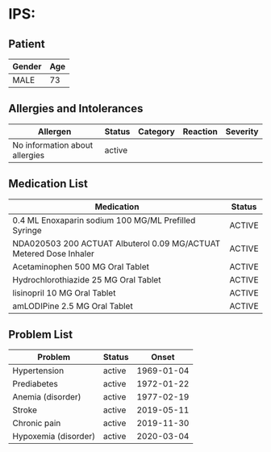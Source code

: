 # IPS:

## Patient

|Gender|Age|
|---|---|
|MALE|73|

## Allergies and Intolerances

|Allergen|Status|Category|Reaction|Severity|
|---|---|---|---|---|
|No information about allergies|active||||

## Medication List

|Medication|Status|
|---|---|
|0.4 ML Enoxaparin sodium 100 MG/ML Prefilled Syringe|ACTIVE|
|NDA020503 200 ACTUAT Albuterol 0.09 MG/ACTUAT Metered Dose Inhaler|ACTIVE|
|Acetaminophen 500 MG Oral Tablet|ACTIVE|
|Hydrochlorothiazide 25 MG Oral Tablet|ACTIVE|
|lisinopril 10 MG Oral Tablet|ACTIVE|
|amLODIPine 2.5 MG Oral Tablet|ACTIVE|

## Problem List

|Problem|Status|Onset|
|---|---|---|
|Hypertension|active|1969-01-04|
|Prediabetes|active|1972-01-22|
|Anemia (disorder)|active|1977-02-19|
|Stroke|active|2019-05-11|
|Chronic pain|active|2019-11-30|
|Hypoxemia (disorder)|active|2020-03-04|
